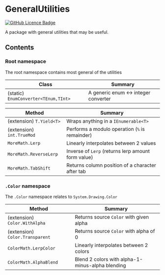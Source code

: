 # GeneralUtilities

[![GitHub Licence Badge](https://img.shields.io/github/license/Rephidock/Rephidock.GeneralUtilities)](https://github.com/Rephidock/Rephidock.GeneralUtilities/blob/main/LICENSE)

 A package with general utilities that may be useful.

## Contents



### Root namespace

The root namespace contains most general of the utilities

| Class                                | Summary                              |
| ------------------------------------ | ------------------------------------ |
| (static) `EnumConverter<TEnum,TInt>` | A generic enum <-> integer converter |

| Method                    | Summary                                            |
| ------------------------- | -------------------------------------------------- |
| (extension) `T.Yield<T>`  | Wraps anything in a `IEnumerable<T>`               |
| (extension) `int.TrueMod` | Performs a modulo operation (`%` is remainder)     |
| `MoreMath.Lerp`           | Linearly interpolates between 2 values             |
| `MoreMath.ReverseLerp`    | Inverse of `Lerp` (returns lerp amount form value) |
| `MoreMath.TabShift`       | Returns column position of a character after tab   |



### `.Color` namespace

The `.Color` namespace relates to `System.Drawing.Color`

| Method                          | Summary                                          |
| ------------------------------- | ------------------------------------------------ |
| (extension) `Color.WithAlpha`   | Returns source `Color` with given alpha          |
| (extension) `Color.Transparent` | Returns source `Color` with alpha of 0           |
| `ColorMath.LerpColor`           | Linearly interpolates between 2 colors           |
| `ColorMath.AlphaBlend`          | Blend 2 colors with alpha-1-minus-alpha blending |
